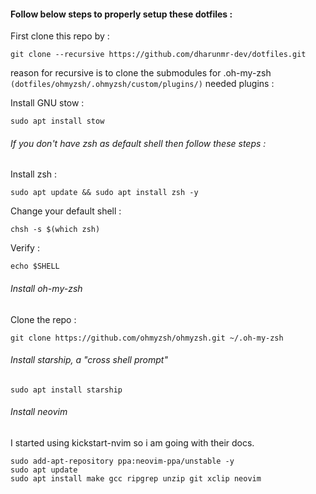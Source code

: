 #### Follow below steps to properly setup these dotfiles :
First clone this repo by : 
```
git clone --recursive https://github.com/dharunmr-dev/dotfiles.git
```
reason for recursive is to clone the submodules for .oh-my-zsh `(dotfiles/ohmyzsh/.ohmyzsh/custom/plugins/)` needed plugins :

Install GNU stow : 
```
sudo apt install stow
```
###### If you don't have zsh as default shell then follow these steps :
Install zsh : 
```
sudo apt update && sudo apt install zsh -y
```
Change your default shell :
```
chsh -s $(which zsh)
```
Verify :
```
echo $SHELL
```
###### Install oh-my-zsh
Clone the repo :
```
git clone https://github.com/ohmyzsh/ohmyzsh.git ~/.oh-my-zsh
```
###### Install starship, a "cross shell prompt" 
```
sudo apt install starship
```
###### Install neovim
I started using kickstart-nvim so i am going with their docs.
```
sudo add-apt-repository ppa:neovim-ppa/unstable -y
sudo apt update
sudo apt install make gcc ripgrep unzip git xclip neovim
```


